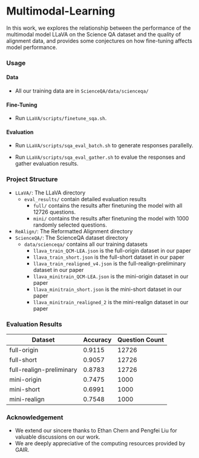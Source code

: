 # Multimodal-Learning

In this work, we explores the relationship between the performance of the multimodal model LLaVA on the
Science QA dataset and the quality of alignment data, and provides some conjectures on how fine-tuning
affects model performance.

### Usage



#### Data 

- All our training data are in `ScienceQA/data/scienceqa/`

#### Fine-Tuning

- Run `LLaVA/scripts/finetune_sqa.sh`.

#### Evaluation 

- Run `LLaVA/scripts/sqa_eval_batch.sh` to generate responses parallelly.

- Run `LLaVA/scripts/sqa_eval_gather.sh` to evalue the responses and gather evaluation results.


### Project Structure

- `LLaVA/`: The LLaVA directory
  - `eval_results/` contain detailed evaluation results
    - `full/` contains the results after finetuning the model with all 12726 questions.
    - `mini/` contains the results after finetuning the model with 1000 randomly selected questions.
- `ReAlign/`: The Reformatted Alignment directory
- `ScienceQA/`: The ScienceQA dataset directory
  - `data/scienceqa/` contains all our training datasets
    - `llava_train_QCM-LEA.json` is the full-origin dataset in our paper
    - `llava_train_short.json` is the full-short dataset in our paper
    - `llava_train_realigned_v4.json` is the full-realign-preliminary dataset in our paper
    - `llava_minitrain_QCM-LEA.json` is the mini-origin dataset in our paper
    - `llava_minitrain_short.json` is the mini-short dataset in our paper
    - `llava_minitrain_realigned_2` is the mini-realign dataset in our paper


### Evaluation Results



| Dataset        | Accuracy | Question Count | 
| ------------- | ------------- | ------------------ | 
| full-origin       | 0.9115        | 12726    |
| full-short        | 0.9057        | 12726    |
| full-realign-preliminary      | 0.8783       | 12726   |
| mini-origin       | 0.7475        | 1000    |
| mini-short        | 0.6991       | 1000    |
| mini-realign      | 0.7548        | 1000    |

### Acknowledgement

* We extend our sincere thanks to Ethan Chern and Pengfei Liu for valuable discussions on our work. 
* We are deeply appreciative of the computing resources provided by GAIR.